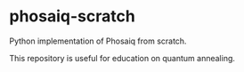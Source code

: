 # phosaiq-scratch

Python implementation of Phosaiq from scratch.

This repository is useful for education on quantum annealing.
